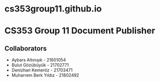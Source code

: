 # cs353group11.github.io

# CS353 Group 11 Document Publisher
## Collaborators

- Aybars Altınışık - 21601054
- Bulut Gözübüyük - 21702771
- Denizhan Kemeröz - 21703471
- Muharrem Berk Yıldız - 21802492
